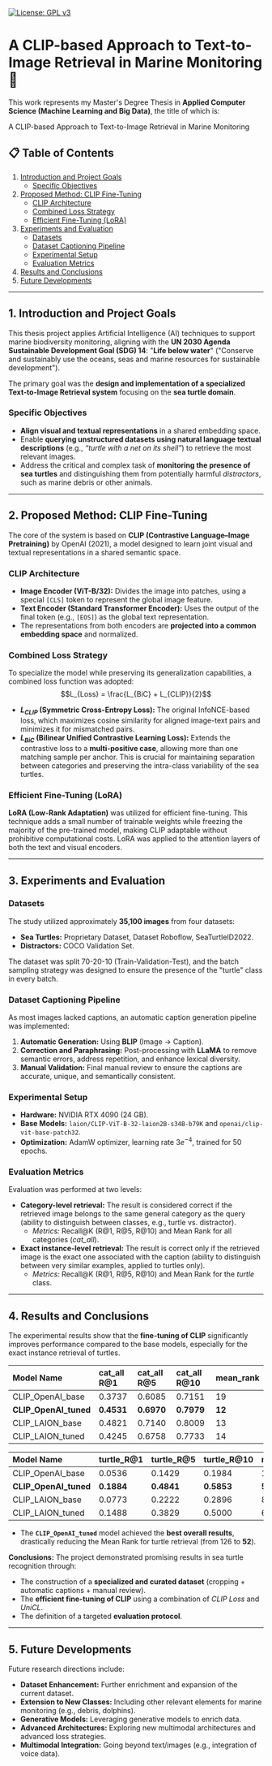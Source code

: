 [![License: GPL v3](https://img.shields.io/badge/License-GPLv3-blue.svg)](https://www.gnu.org/licenses/gpl-3.0)
# A CLIP-based Approach to Text-to-Image Retrieval in Marine Monitoring 🐢 
This work represents my Master's Degree Thesis in **Applied Computer Science (Machine Learning and Big Data)**, the title of which is:

A CLIP-based Approach to Text-to-Image Retrieval in Marine Monitoring

## 📋 Table of Contents

1. [Introduction and Project Goals](#1-introduction-and-project-goals)
    * [Specific Objectives](#specific-objectives)
2. [Proposed Method: CLIP Fine-Tuning](#2-proposed-method-clip-fine-tuning)
    * [CLIP Architecture](#clip-architecture)
    * [Combined Loss Strategy](#combined-loss-strategy)
    * [Efficient Fine-Tuning (LoRA)](#efficient-fine-tuning-lora)
3. [Experiments and Evaluation](#3-experiments-and-evaluation)
    * [Datasets](#datasets)
    * [Dataset Captioning Pipeline](#dataset-captioning-pipeline)
    * [Experimental Setup](#experimental-setup)
    * [Evaluation Metrics](#evaluation-metrics)
4. [Results and Conclusions](#4-results-and-conclusions)
5. [Future Developments](#5-future-developments)

---

## 1. Introduction and Project Goals

This thesis project applies Artificial Intelligence (AI) techniques to support marine biodiversity monitoring, aligning with the **UN 2030 Agenda Sustainable Development Goal (SDG) 14**: "**Life below water**" ("Conserve and sustainably use the oceans, seas and marine resources for sustainable development").

The primary goal was the **design and implementation of a specialized Text-to-Image Retrieval system** focusing on the **sea turtle domain**.

### Specific Objectives
* **Align visual and textual representations** in a shared embedding space.
* Enable **querying unstructured datasets using natural language textual descriptions** (e.g., *“turtle with a net on its shell”*) to retrieve the most relevant images.
* Address the critical and complex task of **monitoring the presence of sea turtles** and distinguishing them from potentially harmful *distractors*, such as marine debris or other animals.

---

## 2. Proposed Method: CLIP Fine-Tuning

The core of the system is based on **CLIP (Contrastive Language–Image Pretraining)** by OpenAI (2021), a model designed to learn joint visual and textual representations in a shared semantic space.

### CLIP Architecture
* **Image Encoder (ViT-B/32):** Divides the image into patches, using a special `[CLS]` token to represent the global image feature.
* **Text Encoder (Standard Transformer Encoder):** Uses the output of the final token (e.g., `[EOS]`) as the global text representation.
* The representations from both encoders are **projected into a common embedding space** and normalized.

### Combined Loss Strategy
To specialize the model while preserving its generalization capabilities, a combined loss function was adopted:
$$L_{Loss} = \frac{L_{BiC} + L_{CLIP}}{2}$$

* **$L_{CLIP}$ (Symmetric Cross-Entropy Loss):** The original InfoNCE-based loss, which maximizes cosine similarity for aligned image-text pairs and minimizes it for mismatched pairs.
* **$L_{BiC}$ (Bilinear Unified Contrastive Learning Loss):** Extends the contrastive loss to a **multi-positive case**, allowing more than one matching sample per anchor. This is crucial for maintaining separation between categories and preserving the intra-class variability of the sea turtles.

### Efficient Fine-Tuning (LoRA)
**LoRA (Low-Rank Adaptation)** was utilized for efficient fine-tuning. This technique adds a small number of trainable weights while freezing the majority of the pre-trained model, making CLIP adaptable without prohibitive computational costs. LoRA was applied to the attention layers of both the text and visual encoders.

---

## 3. Experiments and Evaluation

### Datasets
The study utilized approximately **35,100 images** from four datasets:
* **Sea Turtles:** Proprietary Dataset, Dataset Roboflow, SeaTurtleID2022.
* **Distractors:** COCO Validation Set.

The dataset was split 70-20-10 (Train-Validation-Test), and the batch sampling strategy was designed to ensure the presence of the "turtle" class in every batch.

### Dataset Captioning Pipeline
As most images lacked captions, an automatic caption generation pipeline was implemented:
1.  **Automatic Generation:** Using **BLIP** (Image → Caption).
2.  **Correction and Paraphrasing:** Post-processing with **LLaMA** to remove semantic errors, address repetition, and enhance lexical diversity.
3.  **Manual Validation:** Final manual review to ensure the captions are accurate, unique, and semantically consistent.

### Experimental Setup
* **Hardware:** NVIDIA RTX 4090 (24 GB).
* **Base Models:** `laion/CLIP-ViT-B-32-laion2B-s34B-b79K` and `openai/clip-vit-base-patch32`.
* **Optimization:** AdamW optimizer, learning rate $3e^{-4}$, trained for 50 epochs.

### Evaluation Metrics
Evaluation was performed at two levels:

* **Category-level retrieval:** The result is considered correct if the retrieved image belongs to the same general category as the query (ability to distinguish between classes, e.g., turtle vs. distractor).
    * *Metrics:* Recall@K (R@1, R@5, R@10) and Mean Rank for all categories (*cat\_all*).
* **Exact instance-level retrieval:** The result is correct only if the retrieved image is the exact one associated with the caption (ability to distinguish between very similar examples, applied to turtles only).
    * *Metrics:* Recall@K (R@1, R@5, R@10) and Mean Rank for the *turtle* class.

---

## 4. Results and Conclusions

The experimental results show that the **fine-tuning of CLIP** significantly improves performance compared to the base models, especially for the exact instance retrieval of turtles.

| Model Name | cat\_all R@1 | cat\_all R@5 | cat\_all R@10 | mean\_rank |
| :--- | :--- | :--- | :--- | :--- |
| CLIP\_OpenAI\_base | 0.3737 | 0.6085 | 0.7151 | 19 |
| **CLIP\_OpenAI\_tuned** | **0.4531** | **0.6970** | **0.7979** | **12** |
| CLIP\_LAION\_base | 0.4821 | 0.7140 | 0.8009 | 13 |
| CLIP\_LAION\_tuned | 0.4245 | 0.6758 | 0.7733 | 14 |

| Model Name | turtle\_R@1 | turtle\_R@5 | turtle\_R@10 | mean\_rank |
| :--- | :--- | :--- | :--- | :--- |
| CLIP\_OpenAI\_base | 0.0536 | 0.1429 | 0.1984 | 126 |
| **CLIP\_OpenAI\_tuned** | **0.1884** | **0.4841** | **0.5853** | **52** |
| CLIP\_LAION\_base | 0.0773 | 0.2222 | 0.2896 | 87 |
| CLIP\_LAION\_tuned | 0.1488 | 0.3829 | 0.5000 | 68 |

* The **`CLIP_OpenAI_tuned`** model achieved the **best overall results**, drastically reducing the Mean Rank for turtle retrieval (from 126 to **52**).

**Conclusions:** The project demonstrated promising results in sea turtle recognition through:
* The construction of a **specialized and curated dataset** (cropping + automatic captions + manual review).
* The **efficient fine-tuning of CLIP** using a combination of *CLIP Loss* and *UniCL*.
* The definition of a targeted **evaluation protocol**.

---

## 5. Future Developments

Future research directions include:
* **Dataset Enhancement:** Further enrichment and expansion of the current dataset.
* **Extension to New Classes:** Including other relevant elements for marine monitoring (e.g., debris, dolphins).
* **Generative Models:** Leveraging generative models to enrich data.
* **Advanced Architectures:** Exploring new multimodal architectures and advanced loss strategies.
* **Multimodal Integration:** Going beyond text/images (e.g., integration of voice data).
